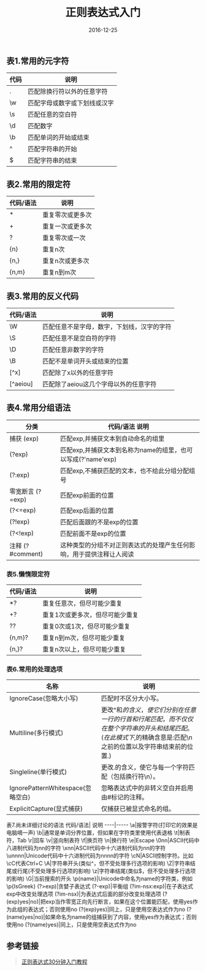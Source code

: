 ﻿---
title: "正则表达式入门"
date: 2016-12-25
tags: ["Regex"]
draft: false
---


## 表1.常用的元字符

代码	| 说明
------|------
.|	匹配除换行符以外的任意字符
\w	|匹配字母或数字或下划线或汉字
\s	|匹配任意的空白符
\d	|匹配数字
\b|	匹配单词的开始或结束
^	|匹配字符串的开始
$|	匹配字符串的结束

## 表2.常用的限定符

代码/语法|	说明
-------|-------
*	|重复零次或更多次
+	|重复一次或更多次
?	|重复零次或一次
{n}	|重复n次
{n,}	|重复n次或更多次
{n,m}	|重复n到m次

## 表3.常用的反义代码
代码/语法	| 说明
------|------
\W	|匹配任意不是字母，数字，下划线，汉字的字符
\S	|匹配任意不是空白符的字符
\D	|匹配任意非数字的字符
\B	|匹配不是单词开头或结束的位置
[^x]	|匹配除了x以外的任意字符
[^aeiou]	|匹配除了aeiou这几个字母以外的任意字符

## 表4.常用分组语法
分类	| 代码/语法	说明
------|-----
捕获	(exp)|匹配exp,并捕获文本到自动命名的组里
(?<name>exp)|匹配exp,并捕获文本到名称为name的组里，也可以写成(?'name'exp)
(?:exp)|匹配exp,不捕获匹配的文本，也不给此分组分配组号
零宽断言	(?=exp)|匹配exp前面的位置
(?<=exp)|匹配exp后面的位置
(?!exp)|匹配后面跟的不是exp的位置
(?<!exp)|匹配前面不是exp的位置
注释	(?#comment)	|这种类型的分组不对正则表达式的处理产生任何影响，用于提供注释让人阅读

### 表5.懒惰限定符
代码/语法	| 说明
-------|-------
*?|重复任意次，但尽可能少重复
+?|重复1次或更多次，但尽可能少重复
??|重复0次或1次，但尽可能少重复
{n,m}?|重复n到m次，但尽可能少重复
{n,}?|重复n次以上，但尽可能少重复

### 表6.常用的处理选项
名称|	说明
------|------
IgnoreCase(忽略大小写)	| 匹配时不区分大小写。
Multiline(多行模式) |更改^和$的含义，使它们分别在任意一行的行首和行尾匹配，而不仅仅在整个字符串的开头和结尾匹配。(在此模式下,$的精确含意是:匹配\n之前的位置以及字符串结束前的位置.)
Singleline(单行模式)|更改.的含义，使它与每一个字符匹配（包括换行符\n）。
IgnorePatternWhitespace(忽略空白)|忽略表达式中的非转义空白并启用由#标记的注释。
ExplicitCapture(显式捕获)|	仅捕获已被显式命名的组。

表7.尚未详细讨论的语法
代码/语法|	说明
----|-----
\a|报警字符(打印它的效果是电脑嘀一声)
\b|通常是单词分界位置，但如果在字符类里使用代表退格
\t|制表符，Tab
\r|回车
\v|竖向制表符
\f|换页符
\n|换行符
\e|Escape
\0nn|ASCII代码中八进制代码为nn的字符
\xnn|ASCII代码中十六进制代码为nn的字符
\unnnn|Unicode代码中十六进制代码为nnnn的字符
\cN|ASCII控制字符。比如\cC代表Ctrl+C
\A|字符串开头(类似^，但不受处理多行选项的影响)
\Z|字符串结尾或行尾(不受处理多行选项的影响)
\z|字符串结尾(类似$，但不受处理多行选项的影响)
\G|当前搜索的开头
\p{name}|Unicode中命名为name的字符类，例如\p{IsGreek}
(?>exp)|贪婪子表达式
(?<x>-<y>exp)|平衡组
(?im-nsx:exp)|在子表达式exp中改变处理选项
(?im-nsx)|为表达式后面的部分改变处理选项
(?(exp)yes|no)|把exp当作零宽正向先行断言，如果在这个位置能匹配，使用yes作为此组的表达式；否则使用no
(?(exp)yes)|同上，只是使用空表达式作为no
(?(name)yes|no)|如果命名为name的组捕获到了内容，使用yes作为表达式；否则使用no
(?(name)yes)|同上，只是使用空表达式作为no

## 参考链接
> [正则表达式30分钟入门教程](http://deerchao.net/tutorials/regex/regex.htm)

